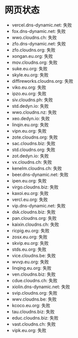 # 网页状态
- vercel.dns-dynamic.net: 失败
- fox.dns-dynamic.net: 失败
- wwo.cloudns.ch: 失败
- zfo.dns-dynamic.net: 失败
- zfo.cloudns.org: 失败
- xongan.eu.org: 失败
- mov.cloudns.org: 失败
- suke.eu.org: 失败
- skyle.eu.org: 失败
- diffireworks.cloudns.org: 失败
- viko.eu.org: 失败
- ipzo.eu.org: 失败
- siv.cloudns.ph: 失败
- std.dedyn.io: 失败
- wwo.cloudns.nz: 失败
- xeo.dedyn.io: 失败
- linqin.eu.org: 失败
- vipn.eu.org: 失败
- zote.cloudns.org: 失败
- sac.cloudns.biz: 失败
- std.cloudns.org: 失败
- zot.dedyn.io: 失败
- vx.cloudns.ch: 失败
- kenelm.cloudns.ch: 失败
- beer.dns-dynamic.net: 失败
- ipen.eu.org: 失败
- virgo.cloudns.biz: 失败
- kaxoi.eu.org: 失败
- vercl.eu.org: 失败
- vip.dns-dynamic.net: 失败
- dsk.cloudns.biz: 失败
- pan.cloudns.org: 失败
- kaixin.cloudns.ch: 失败
- ricpig.eu.org: 失败
- zosx.eu.org: 失败
- skvip.eu.org: 失败
- stds.eu.org: 失败
- vice.cloudns.be: 失败
- wvvp.eu.org: 失败
- linqing.eu.org: 失败
- ven.cloudns.biz: 失败
- cdue.cloudns.ch: 失败
- xiolin.dns-dynamic.net: 失败
- svip.cloudns.org: 失败
- wwv.cloudns.be: 失败
- kcoco.eu.org: 失败
- tau.cloudns.biz: 失败
- educ.cloudns.biz: 失败
- vast.cloudns.ch: 失败
- vipk.eu.org: 失败
